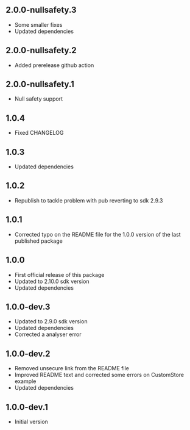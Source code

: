 ## 2.0.0-nullsafety.3

- Some smaller fixes
- Updated dependencies

## 2.0.0-nullsafety.2

- Added prerelease github action

## 2.0.0-nullsafety.1

- Null safety support
## 1.0.4

- Fixed CHANGELOG
## 1.0.3

- Updated dependencies
## 1.0.2

- Republish to tackle problem with pub reverting to sdk 2.9.3

## 1.0.1

- Corrected typo on the README file for the 1.0.0 version of the last published package

## 1.0.0

- First official release of this package
- Updated to 2.10.0 sdk version
- Updated dependencies

## 1.0.0-dev.3

- Updated to 2.9.0 sdk version
- Updated dependencies
- Corrected a analyser error

## 1.0.0-dev.2

- Removed unsecure link from the README file
- Improved README text and corrected some errors on CustomStore example
- Updated dependencies

## 1.0.0-dev.1

- Initial version
